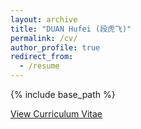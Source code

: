 ```yaml
---
layout: archive
title: "DUAN Hufei (段虎飞)"
permalink: /cv/
author_profile: true
redirect_from:
  - /resume
---
```


{% include base_path %}


[View Curriculum Vitae](http://FHDD.github.io/files/Curriculum-Vitae-Hufei.pdf)
